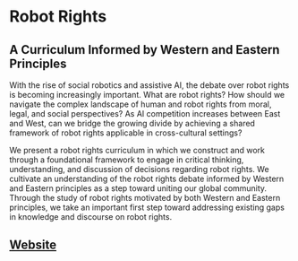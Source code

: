 # Robot Rights
## A Curriculum Informed by Western and Eastern Principles

With the rise of social robotics and assistive AI, the debate over robot rights is becoming increasingly important. What are robot rights? How should we navigate the complex landscape of human and robot rights from moral, legal, and social perspectives? As AI competition increases between East and West, can we bridge the growing divide by achieving a shared framework of robot rights applicable in cross-cultural settings?   


We present a robot rights curriculum in which we construct and work through a foundational framework to engage in critical thinking, understanding, and discussion of decisions regarding robot rights. We cultivate an understanding of the robot rights debate informed by Western and Eastern principles as a step toward uniting our global community. Through the study of robot rights motivated by both Western and Eastern principles, we take an important first step toward addressing existing gaps in knowledge and discourse on robot rights.

## [Website](https://robotrights.webflow.io)
